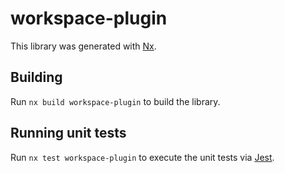 # workspace-plugin

This library was generated with [Nx](https://nx.dev).

## Building

Run `nx build workspace-plugin` to build the library.

## Running unit tests

Run `nx test workspace-plugin` to execute the unit tests via [Jest](https://jestjs.io).
